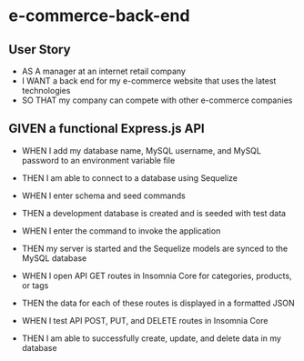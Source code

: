 # e-commerce-back-end

## User Story
* AS A manager at an internet retail company
* I WANT a back end for my e-commerce website that uses the latest technologies
* SO THAT my company can compete with other e-commerce companies


## GIVEN a functional Express.js API

- WHEN I add my database name, MySQL username, and MySQL password to an environment variable file
- THEN I am able to connect to a database using Sequelize


- WHEN I enter schema and seed commands
- THEN a development database is created and is seeded with test data


- WHEN I enter the command to invoke the application
- THEN my server is started and the Sequelize models are synced to the MySQL database

- WHEN I open API GET routes in Insomnia Core for categories, products, or tags
- THEN the data for each of these routes is displayed in a formatted JSON

- WHEN I test API POST, PUT, and DELETE routes in Insomnia Core
- THEN I am able to successfully create, update, and delete data in my database
